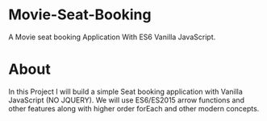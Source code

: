 # Movie-Seat-Booking
A Movie seat booking Application With ES6 Vanilla JavaScript.
# About
In this Project I will build a simple Seat booking application with Vanilla JavaScript (NO JQUERY). We will use ES6/ES2015 arrow functions and other features along with higher order forEach and other modern concepts.
